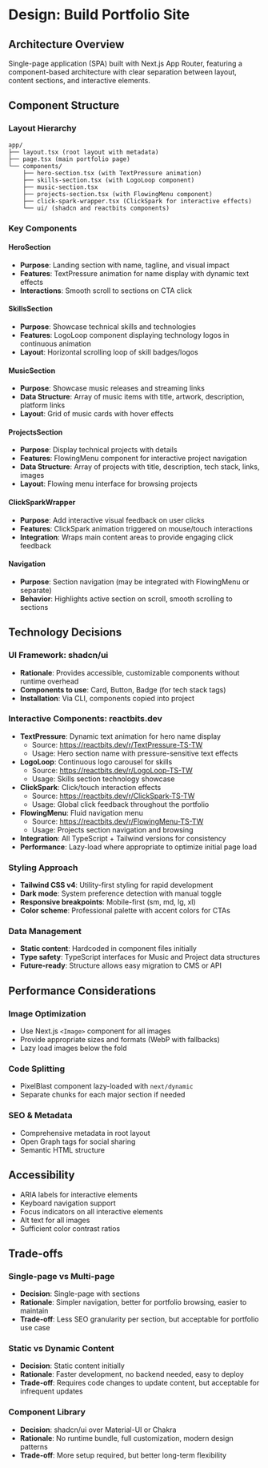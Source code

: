 # Design: Build Portfolio Site

## Architecture Overview
Single-page application (SPA) built with Next.js App Router, featuring a component-based architecture with clear separation between layout, content sections, and interactive elements.

## Component Structure

### Layout Hierarchy
```
app/
├── layout.tsx (root layout with metadata)
├── page.tsx (main portfolio page)
└── components/
    ├── hero-section.tsx (with TextPressure animation)
    ├── skills-section.tsx (with LogoLoop component)
    ├── music-section.tsx
    ├── projects-section.tsx (with FlowingMenu component)
    ├── click-spark-wrapper.tsx (ClickSpark for interactive effects)
    └── ui/ (shadcn and reactbits components)
```

### Key Components

#### HeroSection
- **Purpose**: Landing section with name, tagline, and visual impact
- **Features**: TextPressure animation for name display with dynamic text effects
- **Interactions**: Smooth scroll to sections on CTA click

#### SkillsSection
- **Purpose**: Showcase technical skills and technologies
- **Features**: LogoLoop component displaying technology logos in continuous animation
- **Layout**: Horizontal scrolling loop of skill badges/logos

#### MusicSection
- **Purpose**: Showcase music releases and streaming links
- **Data Structure**: Array of music items with title, artwork, description, platform links
- **Layout**: Grid of music cards with hover effects

#### ProjectsSection
- **Purpose**: Display technical projects with details
- **Features**: FlowingMenu component for interactive project navigation
- **Data Structure**: Array of projects with title, description, tech stack, links, images
- **Layout**: Flowing menu interface for browsing projects

#### ClickSparkWrapper
- **Purpose**: Add interactive visual feedback on user clicks
- **Features**: ClickSpark animation triggered on mouse/touch interactions
- **Integration**: Wraps main content areas to provide engaging click feedback

#### Navigation
- **Purpose**: Section navigation (may be integrated with FlowingMenu or separate)
- **Behavior**: Highlights active section on scroll, smooth scrolling to sections

## Technology Decisions

### UI Framework: shadcn/ui
- **Rationale**: Provides accessible, customizable components without runtime overhead
- **Components to use**: Card, Button, Badge (for tech stack tags)
- **Installation**: Via CLI, components copied into project

### Interactive Components: reactbits.dev
- **TextPressure**: Dynamic text animation for hero name display
  - Source: https://reactbits.dev/r/TextPressure-TS-TW
  - Usage: Hero section name with pressure-sensitive text effects
- **LogoLoop**: Continuous logo carousel for skills
  - Source: https://reactbits.dev/r/LogoLoop-TS-TW
  - Usage: Skills section technology showcase
- **ClickSpark**: Click/touch interaction effects
  - Source: https://reactbits.dev/r/ClickSpark-TS-TW
  - Usage: Global click feedback throughout the portfolio
- **FlowingMenu**: Fluid navigation menu
  - Source: https://reactbits.dev/r/FlowingMenu-TS-TW
  - Usage: Projects section navigation and browsing
- **Integration**: All TypeScript + Tailwind versions for consistency
- **Performance**: Lazy-load where appropriate to optimize initial page load

### Styling Approach
- **Tailwind CSS v4**: Utility-first styling for rapid development
- **Dark mode**: System preference detection with manual toggle
- **Responsive breakpoints**: Mobile-first (sm, md, lg, xl)
- **Color scheme**: Professional palette with accent colors for CTAs

### Data Management
- **Static content**: Hardcoded in component files initially
- **Type safety**: TypeScript interfaces for Music and Project data structures
- **Future-ready**: Structure allows easy migration to CMS or API

## Performance Considerations

### Image Optimization
- Use Next.js `<Image>` component for all images
- Provide appropriate sizes and formats (WebP with fallbacks)
- Lazy load images below the fold

### Code Splitting
- PixelBlast component lazy-loaded with `next/dynamic`
- Separate chunks for each major section if needed

### SEO & Metadata
- Comprehensive metadata in root layout
- Open Graph tags for social sharing
- Semantic HTML structure

## Accessibility
- ARIA labels for interactive elements
- Keyboard navigation support
- Focus indicators on all interactive elements
- Alt text for all images
- Sufficient color contrast ratios

## Trade-offs

### Single-page vs Multi-page
- **Decision**: Single-page with sections
- **Rationale**: Simpler navigation, better for portfolio browsing, easier to maintain
- **Trade-off**: Less SEO granularity per section, but acceptable for portfolio use case

### Static vs Dynamic Content
- **Decision**: Static content initially
- **Rationale**: Faster development, no backend needed, easy to deploy
- **Trade-off**: Requires code changes to update content, but acceptable for infrequent updates

### Component Library
- **Decision**: shadcn/ui over Material-UI or Chakra
- **Rationale**: No runtime bundle, full customization, modern design patterns
- **Trade-off**: More setup required, but better long-term flexibility

